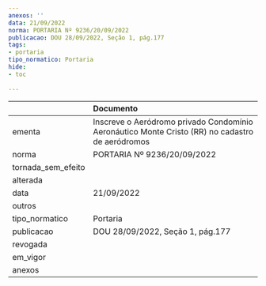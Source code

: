```yaml
---
anexos: ''
data: 21/09/2022
norma: PORTARIA Nº 9236/20/09/2022
publicacao: DOU 28/09/2022, Seção 1, pág.177
tags:
- portaria
tipo_normatico: Portaria
hide: 
- toc 
 
---
```


|                    | Documento                                                                                       |
|:-------------------|:------------------------------------------------------------------------------------------------|
| ementa             | Inscreve o Aeródromo privado Condomínio Aeronáutico Monte Cristo (RR) no cadastro de aeródromos |
| norma              | PORTARIA Nº 9236/20/09/2022                                                                     |
| tornada_sem_efeito |                                                                                                 |
| alterada           |                                                                                                 |
| data               | 21/09/2022                                                                                      |
| outros             |                                                                                                 |
| tipo_normatico     | Portaria                                                                                        |
| publicacao         | DOU 28/09/2022, Seção 1, pág.177                                                                |
| revogada           |                                                                                                 |
| em_vigor           |                                                                                                 |
| anexos             |                                                                                                 |